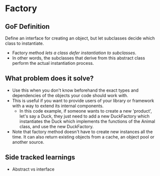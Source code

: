 # Factory

## GoF Definition

Define an interface for creating an object, but let subclasses decide which class to instantiate.

- Factory method *lets a class defer instantiation to subclasses*.
- In other words, the subclasses that derive from this abstract class perform the actual instantiation process.

## What problem does it solve?

- Use this when you don't know beforehand the exact types and dependencies of the objects your code should work with.
- This is useful if you want to provide users of your library or framework with a way to extend its internal components.
    - In this code example, if someone wants to create a new 'product', let's say a Duck, they just need to add a new
      DuckFactory which instantiates the Duck which implements the functions of the Animal class, and use the new
      DuckFactory.
- Note that factory method doesn't have to create new instances all the time. It can also return existing objects from a
  cache, an object pool or another source.

## Side tracked learnings

- Abstract vs interface

